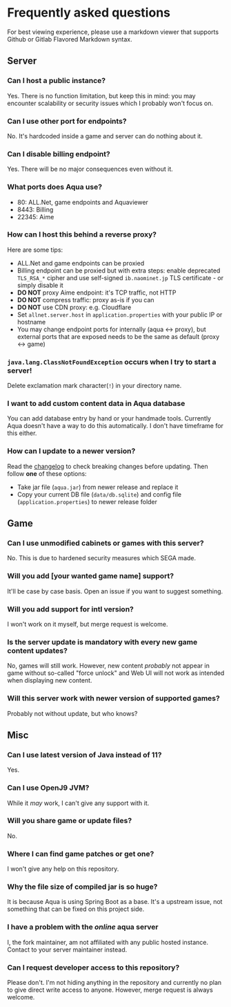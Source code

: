 # Frequently asked questions
For best viewing experience, please use a markdown viewer that supports Github or Gitlab Flavored Markdown syntax.

## Server
### Can I host a public instance?
Yes. There is no function limitation, but keep this in mind: you may encounter scalability or security issues which I probably won't focus on.

### Can I use other port for endpoints?
No. It's hardcoded inside a game and server can do nothing about it.

### Can I disable billing endpoint?
Yes. There will be no major consequences even without it.

### What ports does Aqua use?
* 80: ALL.Net, game endpoints and Aquaviewer
* 8443: Billing
* 22345: Aime

### How can I host this behind a reverse proxy?
Here are some tips:

* ALL.Net and game endpoints can be proxied
* Billing endpoint can be proxied but with extra steps: enable deprecated `TLS_RSA_*` cipher and use self-signed `ib.naominet.jp` TLS certificate - or simply disable it
* **DO NOT** proxy Aime endpoint: it's TCP traffic, not HTTP
* **DO NOT** compress traffic: proxy as-is if you can
* **DO NOT** use CDN proxy: e.g. Cloudflare
* Set `allnet.server.host` in `application.properties` with your public IP or hostname
* You may change endpoint ports for internally (aqua <-> proxy), but external ports that are exposed needs to be the same as default (proxy <-> game)

### `java.lang.ClassNotFoundException` occurs when I try to start a server!
Delete exclamation mark character(`!`) in your directory name.

### I want to add custom content data in Aqua database
You can add database entry by hand or your handmade tools. Currently Aqua doesn't have a way to do this automatically. I don't have timeframe for this either.

### How can I update to a newer version?
Read the [changelog](/CHANGELOG.md) to check breaking changes before updating. Then follow **one** of these options:
* Take jar file (`aqua.jar`) from newer release and replace it
* Copy your current DB file (`data/db.sqlite`) and config file (`application.properties`) to newer release folder

## Game
### Can I use unmodified cabinets or games with this server?
No. This is due to hardened security measures which SEGA made.

### Will you add [your wanted game name] support?
It'll be case by case basis. Open an issue if you want to suggest something.

### Will you add support for intl version?
I won't work on it myself, but merge request is welcome.

### Is the server update is mandatory with every new game content updates?
No, games will still work. However, new content *probably* not appear in game without so-called "force unlock" and Web UI will not work as intended when displaying new content.

### Will this server work with newer version of supported games?
Probably not without update, but who knows?

## Misc
### Can I use latest version of Java instead of 11?
Yes.

### Can I use OpenJ9 JVM?
While it *may* work, I can't give any support with it.

### Will you share game or update files?
No.

### Where I can find game patches or get one?
I won't give any help on this repository.

### Why the file size of compiled jar is so huge?
It is because Aqua is using Spring Boot as a base. It's a upstream issue, not something that can be fixed on this project side.

### I have a problem with the *online* aqua server
I, the fork maintainer, am not affiliated with any public hosted instance. Contact to your server maintainer instead.

### Can I request developer access to this repository?
Please don't. I'm not hiding anything in the repository and currently no plan to give direct write access to anyone. However, merge request is always welcome.